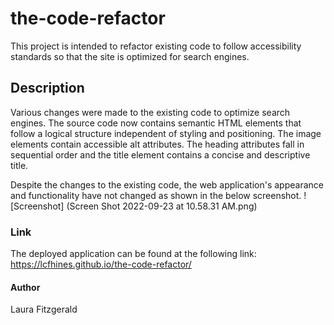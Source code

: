 # the-code-refactor
This project is intended to refactor existing code to follow accessibility standards so that the site is optimized for search engines.

## Description

Various changes were made to the existing code to optimize search engines. The source code now contains semantic HTML elements that follow a logical structure independent of styling and positioning. 
The image elements contain accessible alt attributes. The heading attributes fall in sequential order and the title element contains a concise and descriptive title. 

Despite the changes to the existing code, the web application's appearance and functionality have not changed as shown in the below screenshot.
![Screenshot] (Screen Shot 2022-09-23 at 10.58.31 AM.png)

### Link
The deployed application can be found at the following link: https://lcfhines.github.io/the-code-refactor/

#### Author
Laura Fitzgerald
